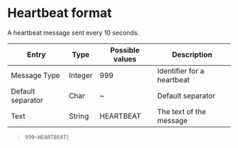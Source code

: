 # Heartbeat format

A heartbeat message sent every 10 seconds.

<table>
	<thead>
		<tr>
			<th>Entry</th>
			<th>Type</th>
			<th>Possible values</th>
			<th>Description</th>
		</tr>
	</thead>
	<tbody>
		<tr>
			<td>Message Type</td>
			<td>Integer</td>
			<td>999</td>
			<td>Identifier for a heartbeat</td>
		</tr>
		<tr>
			<td>Default separator</td>
			<td>Char</td>
			<td>~</td>
			<td>Default separator</td>
		</tr>
		<tr>
			<td>Text</td>
			<td>String</td>
			<td>HEARTBEAT</td>
			<td>The text of the message</td>
		</tr>
	</tbody>
</table>

> `999~HEARTBEAT|`

